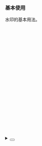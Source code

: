 ### 基本使用

水印的基本用法。

<div class="cell-demo vp-raw">
   <yc-watermark content="yc-design">
    <div style="width: 100%; height: 350px;" />
  </yc-watermark>
</div>

<details>
<summary>
 <button class="code-btn"  >
    <icon-code />
 </button>
</summary>

```vue
<template>
  <yc-watermark content="yc-design">
    <div style="width: 100%; height: 350px;" />
  </yc-watermark>
</template>
```

</details>
